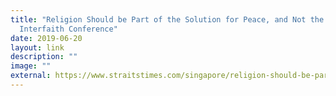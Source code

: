 ```yaml
---
title: "Religion Should be Part of the Solution for Peace, and Not the Problem:
  Interfaith Conference"
date: 2019-06-20
layout: link
description: ""
image: ""
external: https://www.straitstimes.com/singapore/religion-should-be-part-of-the-solution-for-peace-and-not-the-problem-interfaith
---
```


